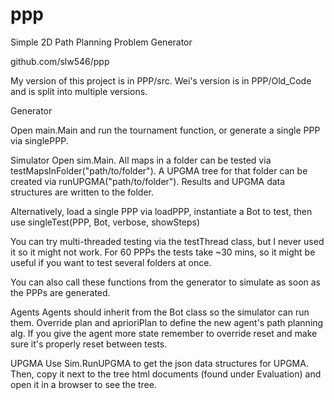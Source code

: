 # ppp
Simple 2D Path Planning Problem Generator

github.com/slw546/ppp

My version of this project is in PPP/src.
Wei's version is in PPP/Old_Code and is split into multiple versions.

Generator

Open main.Main and run the tournament function, or generate a single PPP via singlePPP.

Simulator
Open sim.Main. All maps in a folder can be tested via testMapsInFolder("path/to/folder"). A UPGMA tree for that folder can be created via runUPGMA("path/to/folder"). Results and UPGMA data structures are written to the folder.

Alternatively, load a single PPP via loadPPP, instantiate a Bot to test, then use singleTest(PPP, Bot, verbose, showSteps)

You can try multi-threaded testing via the testThread class, but I never used it so it might not work. For 60 PPPs the tests take ~30 mins, so it might be useful if you want to test several folders at once.

You can also call these functions from the generator to simulate as soon as the PPPs are generated.

Agents
Agents should inherit from the Bot class so the simulator can run them. Override plan and aprioriPlan to define the new agent's path planning alg. If you give the agent more state remember to override reset and make sure it's properly reset between tests.

UPGMA
Use Sim.RunUPGMA to get the json data structures for UPGMA. Then, copy it next to the tree html documents (found under Evaluation) and open it in a browser to see the tree.
